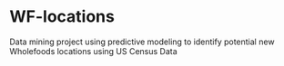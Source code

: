 # WF-locations
Data mining project using predictive modeling to identify potential new Wholefoods locations using US Census Data
